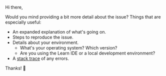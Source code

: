 Hi there,

Would you mind providing a bit more detail about the issue? Things that are especially useful:
- An expanded explanation of what's going on.
- Steps to reproduce the issue.
- Details about your environment.
  + What's your operating system? Which version?
  + Are you using the Learn IDE or a local development environment?
- A [stack trace](https://en.wikipedia.org/wiki/Stack_trace) of any errors.

Thanks! 💙
